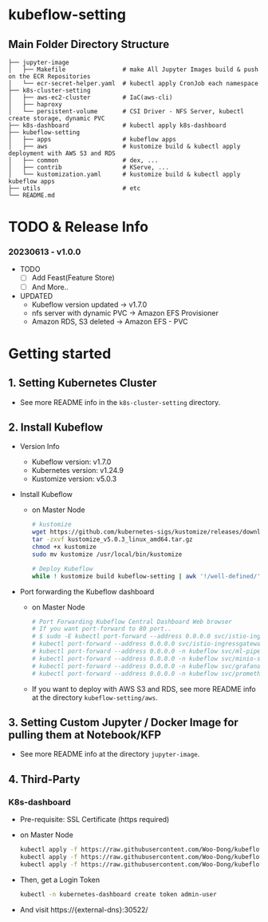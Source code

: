 # kubeflow-setting

## Main Folder Directory Structure
    ├── jupyter-image  
    │   ├── Makefile                # make All Jupyter Images build & push on the ECR Repositories  
    │   └── ecr-secret-helper.yaml  # kubectl apply CronJob each namespace  
    ├── k8s-cluster-setting  
    │   ├── aws-ec2-cluster         # IaC(aws-cli)  
    │   ├── haproxy  
    │   └── persistent-volume       # CSI Driver - NFS Server, kubectl create storage, dynamic PVC
    ├── k8s-dashboard               # kubectl apply k8s-dashboard  
    ├── kubeflow-setting  
    │   ├── apps                    # kubeflow apps
    │   ├── aws                     # kustomize build & kubectl apply deployment with AWS S3 and RDS  
    │   ├── common                  # dex, ...
    │   ├── contrib                 # KServe, ...
    │   └── kustomization.yaml      # kustomize build & kubectl apply kubeflow apps  
    ├── utils                       # etc  
    └── README.md  


# TODO & Release Info

### 20230613 - v1.0.0
* TODO
    - [ ] Add Feast(Feature Store)
    - [ ] And More..

* UPDATED
    + Kubeflow version updated -> v1.7.0
    + nfs server with dynamic PVC -> Amazon EFS Provisioner
    + Amazon RDS, S3 deleted -> Amazon EFS - PVC


# Getting started

## 1. Setting Kubernetes Cluster
* See more README info in the `k8s-cluster-setting` directory.


## 2. Install Kubeflow
* Version Info
    - Kubeflow version: v1.7.0
    - Kubernetes version: v1.24.9
    - Kustomize version: v5.0.3

* Install Kubeflow
     - on Master Node
        ```sh
        # kustomize
        wget https://github.com/kubernetes-sigs/kustomize/releases/download/kustomize%2Fv5.0.3/kustomize_v5.0.3_linux_amd64.tar.gz
        tar -zxvf kustomize_v5.0.3_linux_amd64.tar.gz
        chmod +x kustomize
        sudo mv kustomize /usr/local/bin/kustomize

        # Deploy Kubeflow
        while ! kustomize build kubeflow-setting | awk '!/well-defined/' | kubectl apply -f -; do echo "Retrying to apply resources"; sleep 10; done
        ```

* Port forwarding the Kubeflow dashboard
    - on Master Node
        ```sh
        # Port Forwarding Kubeflow Central Dashboard Web browser 
        # If you want port-forward to 80 port..
        # $ sudo -E kubectl port-forward --address 0.0.0.0 svc/istio-ingressgateway -n istio-system 80:80 &
        # kubectl port-forward --address 0.0.0.0 svc/istio-ingressgateway -n istio-system 8080:80 & # Replace via HaProxy config(Listening 31691 port, exposing NodePort of istio-ingressgateway service)
        # kubectl port-forward --address 0.0.0.0 -n kubeflow svc/ml-pipeline 30523:8888 &
        # kubectl port-forward --address 0.0.0.0 -n kubeflow svc/minio-service 30524:9000 &
        # kubectl port-forward --address 0.0.0.0 -n kubeflow svc/grafana 30525:3000 &
        # kubectl port-forward --address 0.0.0.0 -n kubeflow svc/prometheus 30526:9090 &
        ```

    * If you want to deploy with AWS S3 and RDS, see more README info at the directory `kubeflow-setting/aws`.

## 3. Setting Custom Jupyter / Docker Image for pulling them at Notebook/KFP 
* See more README info at the directory `jupyter-image`.


## 4. Third-Party

### K8s-dashboard
* Pre-requisite: SSL Certificate (https required)
* on Master Node
    ```sh
    kubectl apply -f https://raw.githubusercontent.com/Woo-Dong/kubeflow-setting/master/k8s-dashboard/k8s-dashboard.yaml
    kubectl apply -f https://raw.githubusercontent.com/Woo-Dong/kubeflow-setting/master/k8s-dashboard/metrics-server.yaml
    kubectl apply -f https://raw.githubusercontent.com/Woo-Dong/kubeflow-setting/master/k8s-dashboard/rbac.yaml
    ```

* Then, get a Login Token
    ```sh
    kubectl -n kubernetes-dashboard create token admin-user
    ```

* And visit https://{external-dns}:30522/
